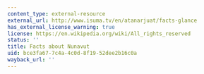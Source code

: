 ```yaml
---
content_type: external-resource
external_url: http://www.isuma.tv/en/atanarjuat/facts-glance
has_external_license_warning: true
license: https://en.wikipedia.org/wiki/All_rights_reserved
status: ''
title: Facts about Nunavut
uid: bce3fa67-7c4a-4c0d-8f19-52dee2b16c0a
wayback_url: ''
---
```

